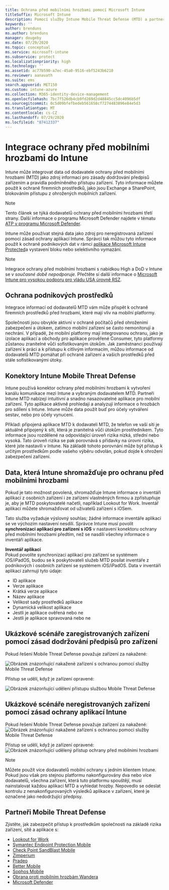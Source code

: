 ```yaml
---
title: Ochrana před mobilními hrozbami pomocí Microsoft Intune
titleSuffix: Microsoft Intune
description: Pomocí služby Intune Mobile Threat Defense (MTD) a partnerem Mobile Threat Defense můžete chránit přístup k podnikovým prostředkům na základě rizika zařízení.
keywords: ''
author: brenduns
ms.author: brenduns
manager: dougeby
ms.date: 07/29/2020
ms.topic: conceptual
ms.service: microsoft-intune
ms.subservice: protect
ms.localizationpriority: high
ms.technology: ''
ms.assetid: ac77b590-a7ec-45a0-9516-ebf5243b6210
ms.reviewer: aanavath
ms.suite: ems
search.appverid: MET150
ms.custom: intune-azure
ms.collection: M365-identity-device-management
ms.openlocfilehash: 7bc7f526db4cb9fd269d2d48845cc5dc4096b5df
ms.sourcegitcommit: 0c5d09bfefbedeb561658cf7274483896e84e5d3
ms.translationtype: MT
ms.contentlocale: cs-CZ
ms.lasthandoff: 07/29/2020
ms.locfileid: "87412337"
---
```

# <a name="mobile-threat-defense-integration-with-intune"></a>Integrace ochrany před mobilními hrozbami do Intune

Intune může integrovat data od dodavatele ochrany před mobilními hrozbami (MTD) jako zdroj informací pro zásady dodržování předpisů zařízením a pravidla podmíněného přístupu zařízení. Tyto informace můžete použít k ochraně firemních prostředků, jako jsou Exchange a SharePoint, blokováním přístupu z ohrožených mobilních zařízení.

> [!NOTE]
> Tento článek se týká dodavatelů ochrany před mobilními hrozbami třetí strany. Další informace o programu Microsoft Defender najdete v tématu [ATP v programu Microsoft Defender](../protect/advanced-threat-protection.md).

Intune může používat stejná data jako zdroj pro neregistrovaná zařízení pomocí zásad ochrany aplikací Intune. Správci tak můžou tyto informace použít k ochraně podnikových dat v rámci [aplikace Microsoft Intune Protected](../apps/apps-supported-intune-apps.md)a vystavení bloku nebo selektivního vymazání.

> [!NOTE]
> Integrace ochrany před mobilními hrozbami s nabídkou High a DoD v Intune se *v současné době nepodporuje.* Přečtěte si další informace o [Microsoft Intune pro vysokou podporu pro vládu USA úrovně RSZ](https://docs.microsoft.com/enterprise-mobility-security/solutions/ems-intune-govt-service-description).

## <a name="protect-corporate-resources"></a>Ochrana podnikových prostředků

Integrace informací od dodavatelů MTD vám může přispět k ochraně firemních prostředků před hrozbami, které mají vliv na mobilní platformy.  

Společnosti jsou obvykle aktivní v ochraně počítačů před ohroženími zabezpečení a útokem, zatímco mobilní zařízení se často nemonitorují a nechrání. V případě, že mobilní platformy mají integrovanou ochranu, jako je izolace aplikací a obchody pro aplikace prověřené Consumer, tyto platformy zůstanou zranitelné vůči sofistikovaným útokům. Jak zaměstnanci používají zařízení k práci a k přístupu k citlivým informacím, můžou informace od dodavatelů MTD pomáhat při ochraně zařízení a vašich prostředků před stále sofistikovanými útoky.

## <a name="intune-mobile-threat-defense-connectors"></a>Konektory Intune Mobile Threat Defense

Intune používá konektor ochrany před mobilními hrozbami k vytvoření kanálu komunikace mezi Intune a vybraným dodavatelem MTD. Partneři Intune MTD nabízejí intuitivní a snadno nasazovatelné aplikace pro mobilní zařízení. Tyto aplikace aktivně prohledají a analyzují informace o hrozbách pro sdílení s Intune. Intune může data použít buď pro účely vytváření sestav, nebo pro účely vynucení.

Příklad: připojená aplikace MTD k dodavateli MTD, že telefon ve vaší síti je aktuálně připojený k síti, která je zranitelná vůči útokům prostředníkem. Tyto informace jsou rozdělené na odpovídající úroveň rizika nízká, střední nebo vysoká. Tato úroveň rizika se pak porovnává s přídavky na úrovni rizika, které jste nastavili v Intune. Na základě tohoto porovnání může být přístup k určitým prostředkům podle vašeho výběru odvolán, pokud dojde k ohrožení zabezpečení zařízení.

## <a name="data-that-intune-collects-for-mobile-threat-defense"></a>Data, která Intune shromažďuje pro ochranu před mobilními hrozbami

Pokud je tato možnost povolená, shromažďuje Intune informace o inventáři aplikací z osobních zařízení i ze zařízení vlastněných firmou a zpřístupňuje je, aby je MTD poskytovatelé načetli, například Lookout for Work. Inventář aplikací můžete shromažďovat od uživatelů zařízení s iOSem.

Tato služba vyžaduje výslovný souhlas; žádné informace inventáře aplikací se ve výchozím nastavení nesdílí. Správce Intune musí povolit **synchronizaci aplikací pro zařízení s iOS** v nastavení konektoru ochrany před mobilními hrozbami předtím, než se nasdílí všechny informace o inventáři aplikace.

**Inventář aplikací**  
Pokud povolíte synchronizaci aplikací pro zařízení se systémem iOS/iPadOS, budou se k poskytovateli služeb MTD posílat inventáře z podnikových i osobních zařízení se systémem iOS/iPadOS. Data v inventáři aplikací zahrnují tyto údaje:

- ID aplikace
- Verze aplikace
- Krátká verze aplikace
- Název aplikace
- Velikost sady prostředků aplikace
- Dynamická velikost aplikace
- Jestli je aplikace ověřená nebo ne
- Jestli je aplikace spravovaná nebo ne

## <a name="sample-scenarios-for-enrolled-devices-using-device-compliance-policies"></a>Ukázkové scénáře zaregistrovaných zařízení pomocí zásad dodržování předpisů pro zařízení

Pokud řešení Mobile Threat Defense považuje zařízení za nakažené:

![Obrázek znázorňující nakažené zařízení s ochranou pomocí služby Mobile Threat Defense](./media/mobile-threat-defense/MTD-image-1.png)

Přístup se udělí, když je zařízení opravené:

![Obrázek znázorňující udělení přístupu službou Mobile Threat Defense](./media/mobile-threat-defense/MTD-image-2.png)

## <a name="sample-scenarios-for-unenrolled-devices-using-intune-app-protection-policies"></a>Ukázkové scénáře neregistrovaných zařízení pomocí zásad ochrany aplikací Intune

Pokud řešení Mobile Threat Defense považuje zařízení za nakažené:<br>
![Obrázek znázorňující nakažené zařízení s ochranou pomocí služby Mobile Threat Defense](./media/mobile-threat-defense/MTD-image-3.png)

Přístup se udělí, když je zařízení opravené:<br>
![Obrázek znázorňující udělený přístup ochrany před mobilními hrozbami](./media/mobile-threat-defense/MTD-image-4.png)

> [!NOTE]
> Můžete použít více dodavatelů mobilní ochrany s jedním klientem Intune. Pokud jsou však pro stejnou platformu nakonfigurovány dva nebo více dodavatelů, všechna zařízení, která tuto platformu spouštějí, musí nainstalovat každou aplikaci MTD a vyhledat hrozby. Nepovedlo se odeslat kontrolu z nenakonfigurovaných výsledků aplikace v zařízení, které je označené jako nedodržující předpisy. 

## <a name="mobile-threat-defense-partners"></a>Partneři Mobile Threat Defense

Zjistěte, jak zabezpečit přístup k prostředkům společnosti na základě rizika zařízení, sítě a aplikace s:

- [Lookout for Work](lookout-mobile-threat-defense-connector.md)
- [Symantec Endpoint Protection Mobile](skycure-mobile-threat-defense-connector.md)
- [Check Point SandBlast Mobile](checkpoint-sandblast-mobile-mobile-threat-defense-connector.md)
- [Zimperium](zimperium-mobile-threat-defense-connector.md)
- [Pradeo](pradeo-mobile-threat-defense-connector.md)
- [Better Mobile](better-mobile-threat-defense-connector.md)
- [Sophos Mobile](sophos-mtd-connector.md)
- [Obrana proti mobilním hrozbám Wandera](wandera-mtd-connector.md)
- [Microsoft Defender](../protect/advanced-threat-protection.md)

